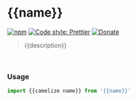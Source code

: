 # {{name}}

[![npm](https://img.shields.io/npm/v/{{name}}.svg)](https://www.npmjs.com/package/{{name}})
[![Code style: Prettier](https://img.shields.io/badge/code_style-prettier-ff69b4.svg)](https://github.com/prettier/prettier)
[![Donate](https://img.shields.io/badge/Donate-PayPal-green.svg)](https://paypal.me/alecdotbiz)

> {{description}}

&nbsp;

### Usage

```ts
import {{camelize name}} from '{{name}}'
```
